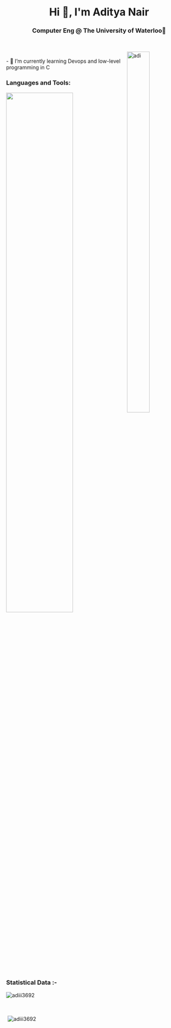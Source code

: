 <h1 align="center">Hi 👋, I'm Aditya Nair</h1>
<h3 align="center">Computer Eng @ The University of Waterloo🌟</h3>
          
<br>

<p><img align="right" src="https://github.com/Adam-pw/Adam-pw/blob/main/animation_500_kxa883sd.gif" alt="adi" width="35%" height="50%"/></p>

<br>
- 🌱 I’m currently learning Devops and low-level programming in C

<h3 align="left">Languages and Tools:</h3>
<p align="left">
    <img src="https://skillicons.dev/icons?i=html,css,js,bootstrap,tailwind,sass,c,cpp,cs,python,java,react,nodejs,express,npm,django,flask,mongodb,mysql,postgresql,sqlite,typescript,git,bash,nextjs,threejs,linux,arch,ubuntu,debian,cypress,jest,dotnet,postman,prisma,arduino,raspberrypi,jenkins,githubactions,docker,kubernetes,aws,azure&theme=light" width="60%"/>
</p>

<br>

<h3>Statistical Data :-</h3>
<p><img align="center"
    src="https://github-readme-stats.vercel.app/api/top-langs?username=adiii3692&show_icons=true&locale=en&bg_color=0d1117&text_color=ffffff&layout=compact"
    alt="adiii3692" 
    bg_color=#808080/></p>

<br>

<p>&nbsp;<img align="center" src="https://github-readme-stats.vercel.app/api?username=adiii3692&show_icons=true&locale=en&bg_color=0d1117&text_color=ffffff&repo=convoychat"
    alt="adiii3692" /></p>

<br>
